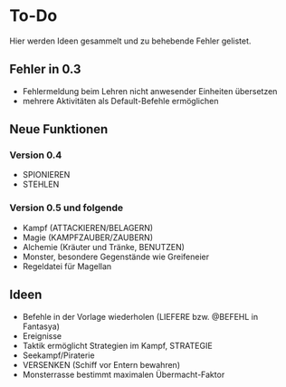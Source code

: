 # To-Do

Hier werden Ideen gesammelt und zu behebende Fehler gelistet.

## Fehler in 0.3

- Fehlermeldung beim Lehren nicht anwesender Einheiten übersetzen
- mehrere Aktivitäten als Default-Befehle ermöglichen

## Neue Funktionen

### Version 0.4

- SPIONIEREN
- STEHLEN

### Version 0.5 und folgende

- Kampf (ATTACKIEREN/BELAGERN)
- Magie (KAMPFZAUBER/ZAUBERN)
- Alchemie (Kräuter und Tränke, BENUTZEN)
- Monster, besondere Gegenstände wie Greifeneier
- Regeldatei für Magellan

## Ideen

- Befehle in der Vorlage wiederholen (LIEFERE bzw. @BEFEHL in Fantasya)
- Ereignisse
- Taktik ermöglicht Strategien im Kampf, STRATEGIE
- Seekampf/Piraterie
- VERSENKEN (Schiff vor Entern bewahren)
- Monsterrasse bestimmt maximalen Übermacht-Faktor
